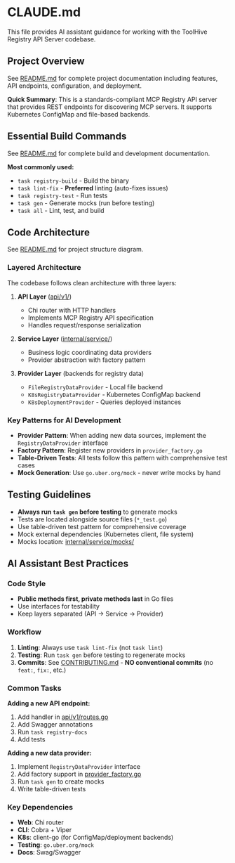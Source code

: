 # CLAUDE.md

This file provides AI assistant guidance for working with the ToolHive Registry API Server codebase.

## Project Overview

See [README.md](README.md) for complete project documentation including features, API endpoints, configuration, and deployment.

**Quick Summary**: This is a standards-compliant MCP Registry API server that provides REST endpoints for discovering MCP servers. It supports Kubernetes ConfigMap and file-based backends.

## Essential Build Commands

See [README.md](README.md#development) for complete build and development documentation.

**Most commonly used:**
- `task registry-build` - Build the binary
- `task lint-fix` - **Preferred** linting (auto-fixes issues)
- `task registry-test` - Run tests
- `task gen` - Generate mocks (run before testing)
- `task all` - Lint, test, and build

## Code Architecture

See [README.md](README.md#architecture) for project structure diagram.

### Layered Architecture

The codebase follows clean architecture with three layers:

1. **API Layer** ([api/v1/](cmd/thv-registry-api/api/v1/))
   - Chi router with HTTP handlers
   - Implements MCP Registry API specification
   - Handles request/response serialization

2. **Service Layer** ([internal/service/](cmd/thv-registry-api/internal/service/))
   - Business logic coordinating data providers
   - Provider abstraction with factory pattern

3. **Provider Layer** (backends for registry data)
   - `FileRegistryDataProvider` - Local file backend
   - `K8sRegistryDataProvider` - Kubernetes ConfigMap backend
   - `K8sDeploymentProvider` - Queries deployed instances

### Key Patterns for AI Development

- **Provider Pattern**: When adding new data sources, implement the `RegistryDataProvider` interface
- **Factory Pattern**: Register new providers in `provider_factory.go`
- **Table-Driven Tests**: All tests follow this pattern with comprehensive test cases
- **Mock Generation**: Use `go.uber.org/mock` - never write mocks by hand

## Testing Guidelines

- **Always run `task gen` before testing** to generate mocks
- Tests are located alongside source files (`*_test.go`)
- Use table-driven test pattern for comprehensive coverage
- Mock external dependencies (Kubernetes client, file system)
- Mocks location: [internal/service/mocks/](cmd/thv-registry-api/internal/service/mocks/)

## AI Assistant Best Practices

### Code Style
- **Public methods first, private methods last** in Go files
- Use interfaces for testability
- Keep layers separated (API → Service → Provider)

### Workflow
1. **Linting**: Always use `task lint-fix` (not `task lint`)
2. **Testing**: Run `task gen` before testing to regenerate mocks
3. **Commits**: See [CONTRIBUTING.md](CONTRIBUTING.md) - **NO conventional commits** (no `feat:`, `fix:`, etc.)

### Common Tasks

**Adding a new API endpoint:**
1. Add handler in [api/v1/routes.go](cmd/thv-registry-api/api/v1/routes.go)
2. Add Swagger annotations
3. Run `task registry-docs`
4. Add tests

**Adding a new data provider:**
1. Implement `RegistryDataProvider` interface
2. Add factory support in [provider_factory.go](cmd/thv-registry-api/internal/service/provider_factory.go)
3. Run `task gen` to create mocks
4. Write table-driven tests

### Key Dependencies
- **Web**: Chi router
- **CLI**: Cobra + Viper
- **K8s**: client-go (for ConfigMap/deployment backends)
- **Testing**: `go.uber.org/mock`
- **Docs**: Swag/Swagger
